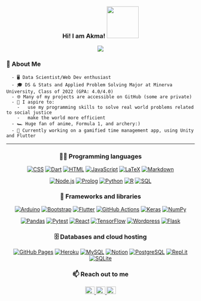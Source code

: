 <h3 align="center">
  Hi! I am Akma!
  <img src="https://media3.giphy.com/media/26Fxy3Iz1ari8oytO/giphy.gif" width="85">
 
</h3>

<!-- Typing SVG by DenverCoder1 - https://github.com/DenverCoder1/readme-typing-svg -->
<p align="center">
  <a href="https://github.com/DenverCoder1/readme-typing-svg"><img src="https://readme-typing-svg.herokuapp.com/?lines=Web+Dev+and+ML/AI+Enthusiast;3+years%20of%20coding%20experience;Always%20learning%20new%20things&font=Fira%20Code&center=true&width=440&height=45&color=f75c7e&vCenter=true&size=22"></a>
</p>

### :book: About Me
      - 🖥 Data Scientist/Web Dev enthusiast
      - 🎓 DS & Stats and Applied Problem Solving Major at Minerva University, Class of 2022 (GPA: 4.0/4.0)
      - 🌐 Many of my projects are accessible on GitHub (some are private)
      - 🎯 I aspire to:
        -   use my programming skills to solve real world problems related to social justice
        -   make the world more efficient
      - 🏎️ Huge fan of anime, Formula 1, and archery:)
      - 🔨 Currently working on a gamified time management app, using Unity and Flutter
  
-----------------------
<h3 align="center">
👨‍💻 Programming languages
</h3> 

<p align="center">
    <a href="https://github.com/search?q=user%3Aakmarzhan1+language%3Acss"><img alt="CSS" src="https://img.shields.io/badge/CSS-1572B6.svg?logo=css3&logoColor=white"></a>
    <a href="https://github.com/search?q=user%3Aakmarzhan1+language%3Adart"><img alt="Dart" src="https://img.shields.io/badge/Dart-15A6C4.svg?logo=dart&logoColor=white"></a>
    <a href="https://github.com/search?q=user%3Aakmarzhan1+language%3Ahtml"><img alt="HTML" src="https://img.shields.io/badge/HTML-E34F26.svg?logo=html5&logoColor=white"></a>
    <a href="https://github.com/search?q=user%3Aakmarzhan1+language%3Ajavascript"><img alt="JavaScript" src="https://img.shields.io/badge/JavaScript-F7DF1E.svg?logo=javascript&logoColor=black"></a>
    <a href="https://github.com/search?q=user%3Aakmarzhan1+language%3Atex"><img alt="LaTeX" src="https://img.shields.io/badge/LaTeX-008080.svg?logo=LaTeX&logoColor=white"></a>
    <a href="https://github.com/search?q=user%3Aakmarzhan1+language%3Amarkdown"><img alt="Markdown" src="https://img.shields.io/badge/Markdown-000000.svg?logo=markdown&logoColor=white"></a>
</p>
<p align="center">
    <a href="https://github.com/search?q=user%3Aakmarzhan1+language%3Ajavascript"><img alt="Node.js" src="https://img.shields.io/badge/Node.js-43853D.svg?logo=node.js&logoColor=white"></a>
    <a href="https://github.com/search?q=user%3Aakmarzhan1+language%3Aprolog"><img alt="Prolog" src="https://custom-icon-badges.herokuapp.com/badge/Prolog-E61B23.svg?logo=swi-prolog&logoColor=white"></a>
    <a href="https://github.com/search?q=user%3Aakmarzhan1+language%3Apython"><img alt="Python" src="https://img.shields.io/badge/Python-14354C.svg?logo=python&logoColor=white"></a>
    <a href="https://github.com/search?q=user%3Aakmarzhan1+language%3Ar"><img alt="R" src="https://img.shields.io/badge/R-276DC3.svg?logo=r&logoColor=white"></a>
    <a href="https://github.com/search?q=user%3Aakmarzhan1+language%3Asql"><img alt="SQL" src="https://custom-icon-badges.herokuapp.com/badge/SQL-025E8C.svg?logo=database&logoColor=white"></a>
</p>

<h3 align="center">
🧰 Frameworks and libraries
</h3> 


<p align="center">
    <a href="#"><img alt="Arduino" src="https://img.shields.io/badge/-Arduino-00979D?logo=Arduino&logoColor=white"></a>
    <a href="#"><img alt="Bootstrap" src="https://img.shields.io/badge/Bootstrap-7952B3.svg?logo=bootstrap&logoColor=white"></a>
    <a href="#"><img alt="Flutter" src="https://img.shields.io/badge/Flutter-02569B.svg?logo=flutter&logoColor=white"></a>
    <a href="#"><img alt="GitHub Actions" src="https://img.shields.io/badge/GitHub%20Actions-2671E5.svg?logo=github%20actions&logoColor=white"></a>
    <a href="#"><img alt="Keras" src="https://img.shields.io/badge/Keras-D00000.svg?logo=Keras&logoColor=white"></a>
    <a href="#"><img alt="NumPy" src="https://img.shields.io/badge/Numpy-013243.svg?logo=numpy&logoColor=white"></a>
</p>
<p align="center">
  <a href="#"><img alt="Pandas" src="https://img.shields.io/badge/Pandas-150458.svg?logo=pandas&logoColor=white"></a>
    <a href="#"><img alt="Pytest" src="https://img.shields.io/badge/Pytest-0A9EDC.svg?logo=pytest&logoColor=white"></a>
    <a href="#"><img alt="React" src="https://img.shields.io/badge/React-20232a.svg?logo=react&logoColor=%2361DAFB"></a>
    <a href="#"><img alt="TensorFlow" src="https://img.shields.io/badge/TensorFlow-FF6F00.svg?logo=TensorFlow&logoColor=white"></a>
    <a href="#"><img alt="Wordpress" src="https://img.shields.io/badge/Wordpress-21759B?logo=wordpress&logoColor=white"></a>
    <a href="#"><img alt="Flask" src="https://img.shields.io/badge/Flask-20232a?logo=flask&logoColor=white"></a>

</p>

<h3 align="center">
🗄️ Databases and cloud hosting
</h3> 

<p align="center">
    <a href="#"><img alt="GitHub Pages" src="https://img.shields.io/badge/GitHub%20Pages-327FC7.svg?logo=github&logoColor=white"></a>
    <a href="#"><img alt="Heroku" src="https://img.shields.io/badge/Heroku-430098.svg?logo=heroku&logoColor=white"></a>
    <a href="#"><img alt="MySQL" src="https://img.shields.io/badge/MySQL-00f.svg?logo=mysql&logoColor=white"></a>
    <a href="#"><img alt="Notion" src="https://img.shields.io/badge/Notion-010101.svg?logo=notion&logoColor=white"></a>
    <a href="#"><img alt="PostgreSQL" src ="https://img.shields.io/badge/PostgreSQL-316192.svg?logo=postgresql&logoColor=white"></a>
    <a href="#"><img alt="Repl.it" src="https://img.shields.io/badge/Repl.it-0D101E.svg?logo=Replit&logoColor=white"></a>
    <a href="#"><img alt="SQLite" src ="https://img.shields.io/badge/SQLite-07405e.svg?logo=sqlite&logoColor=white"></a>
</p>

<h3 align="center">
  
<h3 align="center">
📫 Reach out to me
</h3> 

<div align="center">
<a href="https://www.linkedin.com/in/akmarzhan-abylay/">
         <img alt="Qries" src="https://www.freeiconspng.com/uploads/linkedin-logo-3.png" alt="Follow akmarzhan1 on LinkedIn" title="Follow akmarzhan1 on LinkedIn"
         width="25" height="20">
      </a>
      

<a href="mailto: akmarzhan@uni.minerva.edu">
         <img alt="Qries" src="https://user-images.githubusercontent.com/47840436/132921329-85589bc6-7ce9-4cb5-8ae5-26274d048ce0.png" alt="Write akmarzhan1 an email" title="Write akmarzhan1 an email"
         width="25" height="20">
      </a>
  
  <a href="https://github.com/akmarzhan1">
         <img alt="Qries" src="http://pngimg.com/uploads/github/github_PNG83.png" alt="Write akmarzhan1 an email" title="Write akmarzhan1 an email"
         width="25" height="20">
      </a>
  

 </div>
